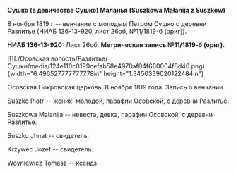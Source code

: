 **Сушко (в девичестве Сушко) Маланья (Suszkowa Małanija z Suszkow)**

8 ноября 1819 г -- венчание с молодым Петром Сушко с деревни Разлитье
(НИАБ 136-13-920, лист 26об, №11/1819-б (ориг)).

**НИАБ 136-13-920:** Лист 26об. **Метрическая запись №11/1819-б
(ориг).**

![](./Осовская волость/Разлитье/Сушки/media/124e110c0199cefab58e4970af04f680004f8d40.png){width="6.496527777777778in"
height="1.3450339020122484in"}

Осовская Покровская церковь. 8 ноября 1819 года. Запись о венчании.

Suszko Piotr -- жених, молодой, парафии Осовской, с деревни Разлитье.

Suszkowa Malanija -- невеста, девка, парафии Осовской, с деревни
Разлитье.

Suszko Jhnat -- свидетель.

Krzywec Jozef -- свидетель.

Woyniewicz Tomasz -- ксёндз.
